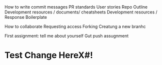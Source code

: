 
How to write commit messages 
PR standards
User stories
Repo Outline
Development resources / documents/ cheatsheets
Development resources / Response Boilerplate

How to collaborate 
Requesting access
Forking
Creatung a new branhc

First assignment: tell me about yourself 
Gut push assugnment
 # Test Change HereX#!
